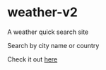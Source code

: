 # weather-v2
A weather quick search site

Search by city name or country

Check it out [here](https://weather-web-app-3f96e.web.app/)

